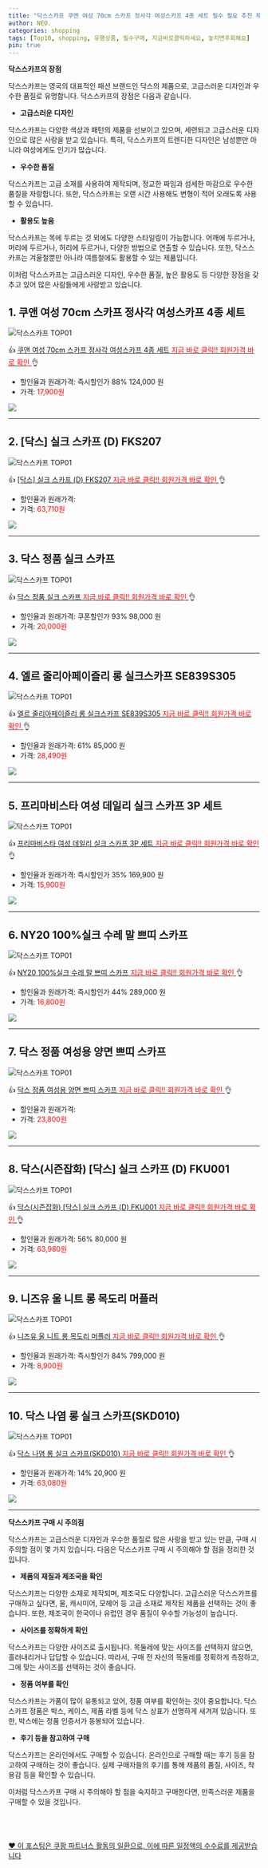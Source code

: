 ```yaml
---
title: "닥스스카프 쿠앤 여성 70cm 스카프 정사각 여성스카프 4종 세트 필수 필요 추천 제품 비교 최저 가격 비교 장점 구매 후기 구매평"
author: NEO.
categories: shopping
tags: [Top10, shopping, 유행상품, 필수구매, 지금바로클릭하세요, 놓치면후회해요]
pin: true
---
```

**닥스스카프의 장점**

닥스스카프는 영국의 대표적인 패션 브랜드인 닥스의 제품으로, 고급스러운 디자인과 우수한 품질로 유명합니다. 닥스스카프의 장점은 다음과 같습니다.

* **고급스러운 디자인**

닥스스카프는 다양한 색상과 패턴의 제품을 선보이고 있으며, 세련되고 고급스러운 디자인으로 많은 사랑을 받고 있습니다. 특히, 닥스스카프의 트렌디한 디자인은 남성뿐만 아니라 여성에게도 인기가 많습니다.

* **우수한 품질**

닥스스카프는 고급 소재를 사용하여 제작되며, 정교한 짜임과 섬세한 마감으로 우수한 품질을 자랑합니다. 또한, 닥스스카프는 오랜 시간 사용해도 변형이 적어 오래도록 사용할 수 있습니다.

* **활용도 높음**

닥스스카프는 목에 두르는 것 외에도 다양한 스타일링이 가능합니다. 어깨에 두르거나, 머리에 두르거나, 허리에 두르거나, 다양한 방법으로 연출할 수 있습니다. 또한, 닥스스카프는 겨울철뿐만 아니라 여름철에도 활용할 수 있는 제품입니다.

이처럼 닥스스카프는 고급스러운 디자인, 우수한 품질, 높은 활용도 등 다양한 장점을 갖추고 있어 많은 사람들에게 사랑받고 있습니다.

   

## 1. 쿠앤 여성 70cm 스카프 정사각 여성스카프 4종 세트

![닥스스카프 TOP01](https://thumbnail7.coupangcdn.com/thumbnails/remote/490x490ex/image/vendor_inventory/adca/73be78368fb5080c7d23ecab0f89b53510bfdff10fea178f2e0c73eb7103.jpg)


👍 [쿠앤 여성 70cm 스카프 정사각 여성스카프 4종 세트 <font color=red> 지금 바로 클릭!! 회원가격 바로 확인 </font> ](https://link.coupang.com/re/AFFSDP?lptag=AF3617701&subid=GithubCoopas&pageKey=7570498871&traceid=V0-153&itemId=19964311805&vendorItemId=87062806193) 👌 


- 할인율과 원래가격: 즉시할인가 88%  124,000   원
- 가격: <span style='color:red'>17,900원</span>

[![](/discount_price.png)](https://link.coupang.com/re/AFFSDP?lptag=AF3617701&subid=GithubCoopas&pageKey=7570498871&traceid=V0-153&itemId=19964311805&vendorItemId=87062806193)

---


   

## 2. [닥스] 실크 스카프 (D) FKS207

![닥스스카프 TOP01](https://thumbnail7.coupangcdn.com/thumbnails/remote/490x490ex/image/vendor_inventory/22ed/6717099930bc5c17c6810263f79e9f7f0856b0144f9061fc75320656b614.JPG)


👍 [[닥스] 실크 스카프 (D) FKS207 <font color=red> 지금 바로 클릭!! 회원가격 바로 확인 </font> ](https://link.coupang.com/re/AFFSDP?lptag=AF3617701&subid=GithubCoopas&pageKey=6067580076&traceid=V0-153&itemId=11186618861&vendorItemId=86898520953) 👌 


- 할인율과 원래가격: 
- 가격: <span style='color:red'>63,710원</span>

[![](/discount_price.png)](https://link.coupang.com/re/AFFSDP?lptag=AF3617701&subid=GithubCoopas&pageKey=6067580076&traceid=V0-153&itemId=11186618861&vendorItemId=86898520953)

---


   

## 3. 닥스 정품 실크 스카프

![닥스스카프 TOP01](https://thumbnail10.coupangcdn.com/thumbnails/remote/490x490ex/image/vendor_inventory/d30e/58c4ac22469f66c2790f14b517279312581cae71eea22b12ae2d8c97bc10.jpg)


👍 [닥스 정품 실크 스카프 <font color=red> 지금 바로 클릭!! 회원가격 바로 확인 </font> ](https://link.coupang.com/re/AFFSDP?lptag=AF3617701&subid=GithubCoopas&pageKey=7654472784&traceid=V0-153&itemId=20375835883&vendorItemId=87459325417) 👌 


- 할인율과 원래가격: 쿠폰할인가 93%  98,000   원
- 가격: <span style='color:red'>20,000원</span>

[![](/discount_price.png)](https://link.coupang.com/re/AFFSDP?lptag=AF3617701&subid=GithubCoopas&pageKey=7654472784&traceid=V0-153&itemId=20375835883&vendorItemId=87459325417)

---


   

## 4. 엘르 줄리아페이즐리 롱 실크스카프 SE839S305

![닥스스카프 TOP01](https://thumbnail9.coupangcdn.com/thumbnails/remote/490x490ex/image/vendor_inventory/1a8a/451e26e7ab8803f29991ea4e1403bf7d62273f79aa9f367b21f9cd9a457c.jpg)


👍 [엘르 줄리아페이즐리 롱 실크스카프 SE839S305 <font color=red> 지금 바로 클릭!! 회원가격 바로 확인 </font> ](https://link.coupang.com/re/AFFSDP?lptag=AF3617701&subid=GithubCoopas&pageKey=130295727&traceid=V0-153&itemId=383462530&vendorItemId=71646730351) 👌 


- 할인율과 원래가격: 61%  85,000   원
- 가격: <span style='color:red'>28,490원</span>

[![](/discount_price.png)](https://link.coupang.com/re/AFFSDP?lptag=AF3617701&subid=GithubCoopas&pageKey=130295727&traceid=V0-153&itemId=383462530&vendorItemId=71646730351)

---


   

## 5. 프리마비스타 여성 데일리 실크 스카프 3P 세트

![닥스스카프 TOP01](https://thumbnail6.coupangcdn.com/thumbnails/remote/490x490ex/image/vendor_inventory/b9c7/00d0548cc8fe1f5ccfe48a193193fec0ce2e71cf5075b19d996ca873bade.png)


👍 [프리마비스타 여성 데일리 실크 스카프 3P 세트 <font color=red> 지금 바로 클릭!! 회원가격 바로 확인 </font> ](https://link.coupang.com/re/AFFSDP?lptag=AF3617701&subid=GithubCoopas&pageKey=7536438220&traceid=V0-153&itemId=19801065138&vendorItemId=86903411948) 👌 


- 할인율과 원래가격: 즉시할인가 35%  169,900   원
- 가격: <span style='color:red'>15,900원</span>

[![](/discount_price.png)](https://link.coupang.com/re/AFFSDP?lptag=AF3617701&subid=GithubCoopas&pageKey=7536438220&traceid=V0-153&itemId=19801065138&vendorItemId=86903411948)

---


   

## 6. NY20 100%실크 수레 말 쁘띠 스카프

![닥스스카프 TOP01](https://thumbnail6.coupangcdn.com/thumbnails/remote/490x490ex/image/vendor_inventory/7a0a/cfdedad5b9752bf9e34633d9d95d398791a9a3ae4a2092f49be1238aedb8.JPG)


👍 [NY20 100%실크 수레 말 쁘띠 스카프 <font color=red> 지금 바로 클릭!! 회원가격 바로 확인 </font> ](https://link.coupang.com/re/AFFSDP?lptag=AF3617701&subid=GithubCoopas&pageKey=7597387840&traceid=V0-153&itemId=20089463088&vendorItemId=87184854831) 👌 


- 할인율과 원래가격: 즉시할인가 44%  289,000   원
- 가격: <span style='color:red'>16,800원</span>

[![](/discount_price.png)](https://link.coupang.com/re/AFFSDP?lptag=AF3617701&subid=GithubCoopas&pageKey=7597387840&traceid=V0-153&itemId=20089463088&vendorItemId=87184854831)

---


   

## 7. 닥스 정품 여성용 양면 쁘띠 스카프

![닥스스카프 TOP01](https://thumbnail7.coupangcdn.com/thumbnails/remote/490x490ex/image/vendor_inventory/322c/580336f3ae819d67170dc91012e30d03316216cfa01e63012b23af72aa14.jpg)


👍 [닥스 정품 여성용 양면 쁘띠 스카프 <font color=red> 지금 바로 클릭!! 회원가격 바로 확인 </font> ](https://link.coupang.com/re/AFFSDP?lptag=AF3617701&subid=GithubCoopas&pageKey=7677489667&traceid=V0-153&itemId=20497531810&vendorItemId=87575899518) 👌 


- 할인율과 원래가격: 
- 가격: <span style='color:red'>23,800원</span>

[![](/discount_price.png)](https://link.coupang.com/re/AFFSDP?lptag=AF3617701&subid=GithubCoopas&pageKey=7677489667&traceid=V0-153&itemId=20497531810&vendorItemId=87575899518)

---


   

## 8. 닥스(시즌잡화) [닥스] 실크 스카프 (D) FKU001

![닥스스카프 TOP01](https://thumbnail10.coupangcdn.com/thumbnails/remote/490x490ex/image/vendor_inventory/7f15/43f48144c33e0ea681b5a10b4fca41cb93e14c22a02d4c98ac09aa918fe2.jpg)


👍 [닥스(시즌잡화) [닥스] 실크 스카프 (D) FKU001 <font color=red> 지금 바로 클릭!! 회원가격 바로 확인 </font> ](https://link.coupang.com/re/AFFSDP?lptag=AF3617701&subid=GithubCoopas&pageKey=6732435818&traceid=V0-153&itemId=15690302432&vendorItemId=87416607381) 👌 


- 할인율과 원래가격: 56%  80,000   원
- 가격: <span style='color:red'>63,980원</span>

[![](/discount_price.png)](https://link.coupang.com/re/AFFSDP?lptag=AF3617701&subid=GithubCoopas&pageKey=6732435818&traceid=V0-153&itemId=15690302432&vendorItemId=87416607381)

---


   

## 9. 니즈유 울 니트 롱 목도리 머플러

![닥스스카프 TOP01](https://thumbnail8.coupangcdn.com/thumbnails/remote/490x490ex/image/vendor_inventory/6c29/0eff5c8737f90491763e8e06d828b7c40cc69b72d298e22be688c32b8fcd.png)


👍 [니즈유 울 니트 롱 목도리 머플러 <font color=red> 지금 바로 클릭!! 회원가격 바로 확인 </font> ](https://link.coupang.com/re/AFFSDP?lptag=AF3617701&subid=GithubCoopas&pageKey=7680655045&traceid=V0-153&itemId=20549755482&vendorItemId=87591862794) 👌 


- 할인율과 원래가격: 즉시할인가 84%  799,000   원
- 가격: <span style='color:red'>8,900원</span>

[![](/discount_price.png)](https://link.coupang.com/re/AFFSDP?lptag=AF3617701&subid=GithubCoopas&pageKey=7680655045&traceid=V0-153&itemId=20549755482&vendorItemId=87591862794)

---


   

## 10. 닥스 나염 롱 실크 스카프(SKD010)

![닥스스카프 TOP01](https://thumbnail8.coupangcdn.com/thumbnails/remote/490x490ex/image/vendor_inventory/f1c4/0aa5d27ffb48f6b95641696e4ef5503548053ffcc6c91940a9dcfe796b17.JPG)


👍 [닥스 나염 롱 실크 스카프(SKD010) <font color=red> 지금 바로 클릭!! 회원가격 바로 확인 </font> ](https://link.coupang.com/re/AFFSDP?lptag=AF3617701&subid=GithubCoopas&pageKey=7111620165&traceid=V0-153&itemId=17780021685&vendorItemId=87229828558) 👌 


- 할인율과 원래가격: 14%  20,900   원
- 가격: <span style='color:red'>63,080원</span>

[![](/discount_price.png)](https://link.coupang.com/re/AFFSDP?lptag=AF3617701&subid=GithubCoopas&pageKey=7111620165&traceid=V0-153&itemId=17780021685&vendorItemId=87229828558)

---
**닥스스카프 구매 시 주의점**

닥스스카프는 고급스러운 디자인과 우수한 품질로 많은 사랑을 받고 있는 만큼, 구매 시 주의할 점이 몇 가지 있습니다. 다음은 닥스스카프 구매 시 주의해야 할 점을 정리한 것입니다.

* **제품의 재질과 제조국을 확인**

닥스스카프는 다양한 소재로 제작되며, 제조국도 다양합니다. 고급스러운 닥스스카프를 구매하고 싶다면, 울, 캐시미어, 모헤어 등 고급 소재로 제작된 제품을 선택하는 것이 좋습니다. 또한, 제조국이 한국이나 유럽인 경우 품질이 우수할 가능성이 높습니다.

* **사이즈를 정확하게 확인**

닥스스카프는 다양한 사이즈로 출시됩니다. 목둘레에 맞는 사이즈를 선택하지 않으면, 흘러내리거나 답답할 수 있습니다. 따라서, 구매 전 자신의 목둘레를 정확하게 측정하고, 그에 맞는 사이즈를 선택하는 것이 좋습니다.

* **정품 여부를 확인**

닥스스카프는 가품이 많이 유통되고 있어, 정품 여부를 확인하는 것이 중요합니다. 닥스스카프 정품은 박스, 케이스, 제품 라벨 등에 닥스 상표가 선명하게 새겨져 있습니다. 또한, 박스에는 정품 인증서가 동봉되어 있습니다.

* **후기 등을 참고하여 구매**

닥스스카프는 온라인에서도 구매할 수 있습니다. 온라인으로 구매할 때는 후기 등을 참고하여 구매하는 것이 좋습니다. 실제 구매자들의 후기를 통해 제품의 품질, 사이즈, 착용감 등을 확인할 수 있습니다.

이처럼 닥스스카프 구매 시 주의해야 할 점을 숙지하고 구매한다면, 만족스러운 제품을 구매할 수 있을 것입니다.<br><br><br><br><br> [ ❤  이 포스팅은 쿠팡 파트너스 활동의 일환으로, 이에 따른 일정액의 수수료를 제공받습니다](https://link.coupang.com/a/bcEFyh)